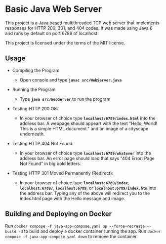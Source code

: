 # Basic Java Web Server

This project is a Java based multithreaded TCP web server that implements responses for HTTP 200, 301, and 404 codes.
It was made using Java 8 and runs by default on port 6789 of localhost.

This project is licensed under the terms of the MIT license.

## Usage

- Compiling the Program

    - Open console and type **`javac src/WebServer.java`**

- Running the Program

    - Type **`java src/WebServer`** to run the program

- Testing HTTP 200 OK:

    - In your browser of choice type **`localhost:6789/index.html`** into the address bar.
    A webpage should appeart with the text "Hello, World! This is a simple HTML document."
    and an image of a cityscape underneath.

- Testing HTTP 404 Not Found:

    - In your browser of choice type **`localhost:6789/whatever`** into the address bar. An error page
    should load that says "404 Error: Page Not Found" in big bold letters.

- Testing HTTP 301 Moved Permanently (Redirect):

    - In your browser of choice type **`localhost:6789/index`**, **`localhost:6789/`**, **`localhost:6789`**, or
    **`localhost:6789/index.htm`** into the address bar. Typing any of the above will redirect you
    to the index.html page with the Hello message and image.

## Building and Deploying on Docker
Run `docker compose -f java-app-compose.yaml up --force-recreate --build -d` to build and deploy a docker container running the app.
Run `docker compose -f java-app-compose.yaml down` to remove the container.
